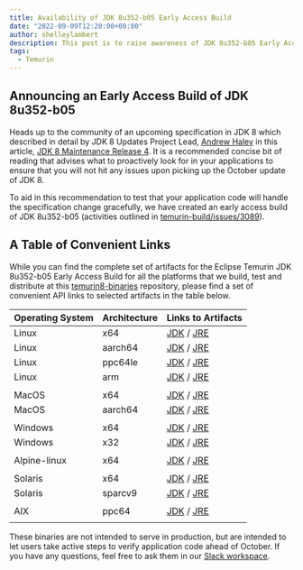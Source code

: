 ```yaml
---
title: Availability of JDK 8u352-b05 Early Access Build
date: "2022-09-09T12:20:00+00:00"
author: shelleylambert
description: This post is to raise awareness of JDK 8u352-b05 Early Access Build availability and asking the community to try it out early.
tags:
  - Temurin
---
```


## Announcing an Early Access Build of JDK 8u352-b05
Heads up to the community of an upcoming specification in JDK 8 which described in detail by JDK 8 Updates Project Lead, [Andrew Haley](https://openjdk.org/census#aph) in this article, [JDK 8 Maintenance Release 4](https://access.redhat.com/articles/6964484).  It is a recommended concise bit of reading that advises what to proactively look for in your applications to ensure that you will not hit any issues upon picking up the October update of JDK 8.  

To aid in this recommendation to test that your application code will handle the specification change gracefully, we have created an early access build of JDK 8u352-b05 (activities outlined in [temurin-build/issues/3089](https://github.com/adoptium/temurin-build/issues/3089)).  

## A Table of Convenient Links
While you can find the complete set of artifacts for the Eclipse Temurin JDK 8u352-b05 Early Access Build for all the platforms that we build, test and distribute at this [temurin8-binaries](https://github.com/adoptium/temurin8-binaries/releases/tag/jdk8u352-b05-ea)  repository, please find a set of convenient API links to selected artifacts in the table below. 

| Operating System | Architecture | Links to Artifacts | 
| --- | --- | --- |
| Linux | x64 | [JDK](https://api.adoptium.net/v3/binary/version/jdk8u352-b05-ea/linux/x64/jdk/hotspot/normal/eclipse) / [JRE](https://api.adoptium.net/v3/binary/version/jdk8u352-b05-ea/linux/x64/jre/hotspot/normal/eclipse) |
| Linux | aarch64 | [JDK](https://api.adoptium.net/v3/binary/version/jdk8u352-b05-ea/linux/aarch64/jdk/hotspot/normal/eclipse) / [JRE](https://api.adoptium.net/v3/binary/version/jdk8u352-b05-ea/linux/aarch64/jre/hotspot/normal/eclipse) |
| Linux | ppc64le | [JDK](https://api.adoptium.net/v3/binary/version/jdk8u352-b05-ea/linux/ppc64le/jdk/hotspot/normal/eclipse) / [JRE](https://api.adoptium.net/v3/binary/version/jdk8u352-b05-ea/linux/ppc64le/jre/hotspot/normal/eclipse) |
| Linux | arm | [JDK](https://api.adoptium.net/v3/binary/version/jdk8u352-b05-ea/linux/arm/jdk/hotspot/normal/eclipse) / [JRE](https://api.adoptium.net/v3/binary/version/jdk8u352-b05-ea/linux/arm/jre/hotspot/normal/eclipse) |
|  |  |  |
| MacOS | x64 | [JDK](https://api.adoptium.net/v3/binary/version/jdk8u352-b05-ea/mac/x64/jdk/hotspot/normal/eclipse) / [JRE](https://api.adoptium.net/v3/binary/version/jdk8u352-b05-ea/mac/x64/jre/hotspot/normal/eclipse) |
| MacOS | aarch64 | [JDK](https://api.adoptium.net/v3/binary/version/jdk8u352-b05-ea/mac/aarch64/jdk/hotspot/normal/eclipse) / [JRE](https://api.adoptium.net/v3/binary/version/jdk8u352-b05-ea/mac/aarch64/jre/hotspot/normal/eclipse) |
|  |  |  |
| Windows | x64 | [JDK](https://api.adoptium.net/v3/binary/version/jdk8u352-b05-ea/windows/x64/jdk/hotspot/normal/eclipse) / [JRE](https://api.adoptium.net/v3/binary/version/jdk8u352-b05-ea/windows/x64/jre/hotspot/normal/eclipse) |
| Windows | x32 | [JDK](https://api.adoptium.net/v3/binary/version/jdk8u352-b05-ea/windows/x32/jdk/hotspot/normal/eclipse) / [JRE](https://api.adoptium.net/v3/binary/version/jdk8u352-b05-ea/windows/x32/jre/hotspot/normal/eclipse) |
|  |  |  |
| Alpine-linux | x64 | [JDK](https://api.adoptium.net/v3/binary/version/jdk8u352-b05-ea/alpine-linux/x64/jdk/hotspot/normal/eclipse) / [JRE](https://api.adoptium.net/v3/binary/version/jdk8u352-b05-ea/alpine-linux/x64/jre/hotspot/normal/eclipse) |
|  |  |  |
| Solaris | x64 | [JDK](https://api.adoptium.net/v3/binary/version/jdk8u352-b05-ea/solaris/x64/jdk/hotspot/normal/eclipse) / [JRE](https://api.adoptium.net/v3/binary/version/jdk8u352-b05-ea/solaris/x64/jre/hotspot/normal/eclipse) |
| Solaris | sparcv9 | [JDK](https://api.adoptium.net/v3/binary/version/jdk8u352-b05-ea/solaris/sparcv9/jdk/hotspot/normal/eclipse) / [JRE](https://api.adoptium.net/v3/binary/version/jdk8u352-b05-ea/solaris/sparcv9/jre/hotspot/normal/eclipse) |
|  |  |  |
| AIX | ppc64 | [JDK](https://api.adoptium.net/v3/binary/version/jdk8u352-b05-ea/aix/ppc64/jdk/hotspot/normal/eclipse) / [JRE](https://api.adoptium.net/v3/binary/version/jdk8u352-b05-ea/aix/ppc64/jre/hotspot/normal/eclipse) |
|  |  |  |

These binaries are not intended to serve in production, but are intended to let users take active steps to verify application code ahead of October.  If you have any questions, feel free to ask them in our [Slack workspace](https://adoptium.net/slack).    